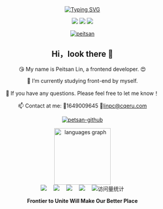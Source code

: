 
<div align="center">
  <!-- dynamic typing effect 动态打字效果 -->
  <div align="center">
    <a href="https://blog.sunguoqi.com/">
      <img src="https://readme-typing-svg.demolab.com?font=Fira+Code&pause=1000&width=435&lines=How Are You!;I'm Peitsan. &center=true&size=27" alt="Typing SVG" />
    </a>
  </div>

<span > <img src="https://img.shields.io/badge/-HTML5-E34F26?style=flat-square&logo=html5&logoColor=white" /> <img src="https://img.shields.io/badge/-CSS3-1572B6?style=flat-square&logo=css3" /> <img src="https://img.shields.io/badge/-JavaScript-oringe?style=flat-square&logo=javascript" /> </span>

[![peitsan](https://github-profile-trophy.vercel.app/?username=peitsan&theme=onedark)](https://github.com/ryo-ma/github-profile-trophy)
<div align="center">
 <h2>Hi，look there 👋 </h2>
  <div>
   😘 My name is Peitsan Lin, a frontend developer. 😍
   
   🔭 I’m currently studying front-end by myself.

 💬 If you have any questions. Please feel free to let me know！

 📫 Contact at me: 🐧1649009645 📧linpc@cqeru.com
  </div>

</div>

[![petsan-github](https://github-readme-stats.vercel.app/api?username=peitsan)](https://github.com/anuraghazra/github-readme-stats)

<div align="center">
  <!-- <img src="https://streak-stats.demolab.com?user=peitsan&locale=en&mode=daily&theme=dracula&hide_border=false&border_radius=5" height="150" alt="streak graph"  /> -->
  <img src="https://github-readme-stats.vercel.app/api/top-langs?username=peitsan&locale=en&hide_title=false&layout=compact&card_width=320&langs_count=5&theme=dracula&hide_border=false" height="150" alt="languages graph"  />
</div>


<div textAlign="justify">
    <a href="https://liiru.com"><img src="https://img.shields.io/badge/Blog-博客-blue" /></a>&emsp;
    <a href="https://www.scholat.com/peitsan.cn2"><img src="https://img.shields.io/badge/Scholar-学术-green" /></a>&emsp;
    <a href="https://space.bilibili.com/88631712"><img src="https://img.shields.io/badge/Bilibili-B站-ff69b4" /></a>&emsp;
    <a href="https://juejin.cn/user/4473276866769400"><img src="https://img.shields.io/badge/Juejin-掘金-lightblue" /></a>&emsp;
    <!-- visitor statistics logo 访问量统计徽标 -->
    <img src="https://komarev.com/ghpvc/?username=peitsan&label=Views&color=0e75b6&style=flat" alt="访问量统计" />
  </div>
<p><b>Frontier to Unite Will Make Our Better Place</b></p>
</div>
<!---
peitsan/peitsan is a ✨ special ✨ repository because its `README.md` (this file) appears on your GitHub profile.
You can click the Preview link to take a look at your changes.
--->
